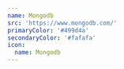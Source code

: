 ```yaml
---
name: Mongodb
src: 'https://www.mongodb.com/'
primaryColor: '#499d4a'
secondaryColor: '#fafafa'
icon:
  name: Mongodb
---
```


